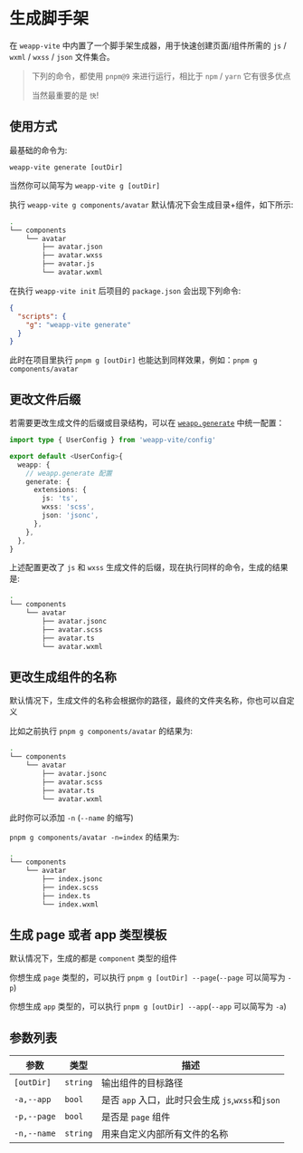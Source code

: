 # 生成脚手架

在 `weapp-vite` 中内置了一个脚手架生成器，用于快速创建页面/组件所需的 `js` / `wxml` / `wxss` / `json` 文件集合。

> 下列的命令，都使用 `pnpm@9` 来进行运行，相比于 `npm` / `yarn` 它有很多优点
>
> 当然最重要的是 `快`!

## 使用方式

最基础的命令为:

`weapp-vite generate [outDir]`

当然你可以简写为 `weapp-vite g [outDir]`

执行 `weapp-vite g components/avatar` 默认情况下会生成目录+组件，如下所示:

```sh
.
└── components
    └── avatar
        ├── avatar.json
        ├── avatar.wxss
        ├── avatar.js
        └── avatar.wxml
```

在执行 `weapp-vite init` 后项目的 `package.json` 会出现下列命令:

```json
{
  "scripts": {
    "g": "weapp-vite generate"
  }
}
```

此时在项目里执行 `pnpm g [outDir]` 也能达到同样效果，例如：`pnpm g components/avatar`

## 更改文件后缀

若需要更改生成文件的后缀或目录结构，可以在 [`weapp.generate`](/config/paths-and-generators.md#weapp-generate) 中统一配置：

```ts
import type { UserConfig } from 'weapp-vite/config'

export default <UserConfig>{
  weapp: {
    // weapp.generate 配置
    generate: {
      extensions: {
        js: 'ts',
        wxss: 'scss',
        json: 'jsonc',
      },
    },
  },
}
```

上述配置更改了 `js` 和 `wxss` 生成文件的后缀，现在执行同样的命令，生成的结果是:

```sh
.
└── components
    └── avatar
        ├── avatar.jsonc
        ├── avatar.scss
        ├── avatar.ts
        └── avatar.wxml
```

## 更改生成组件的名称

默认情况下，生成文件的名称会根据你的路径，最终的文件夹名称，你也可以自定义

比如之前执行 `pnpm g components/avatar` 的结果为:

```sh
.
└── components
    └── avatar
        ├── avatar.jsonc
        ├── avatar.scss
        ├── avatar.ts
        └── avatar.wxml
```

此时你可以添加 `-n` (`--name` 的缩写)

`pnpm g components/avatar -n=index` 的结果为:

```sh
.
└── components
    └── avatar
        ├── index.jsonc
        ├── index.scss
        ├── index.ts
        └── index.wxml
```

## 生成 page 或者 app 类型模板

默认情况下，生成的都是 `component` 类型的组件

你想生成 `page` 类型的，可以执行 `pnpm g [outDir] --page`(`--page` 可以简写为 `-p`)

你想生成 `app` 类型的，可以执行 `pnpm g [outDir] --app`(`--app` 可以简写为 `-a`)

## 参数列表

| 参数        | 类型     | 描述                                              |
| ----------- | -------- | ------------------------------------------------- |
| `[outDir]`  | `string` | 输出组件的目标路径                                |
| `-a,--app`  | `bool`   | 是否 `app` 入口，此时只会生成 `js`,`wxss`和`json` |
| `-p,--page` | `bool`   | 是否是 `page` 组件                                |
| `-n,--name` | `string` | 用来自定义内部所有文件的名称                      |
